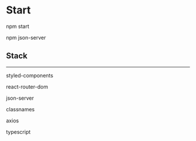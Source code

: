 # Start

<p> npm start </p>
<p> npm json-server</p>

## Stack

<hr>

<p> styled-components </p>
<p> react-router-dom </p>
<p> json-server </p>
<p> classnames </p>
<p>axios</p>
<p>typescript</p>
